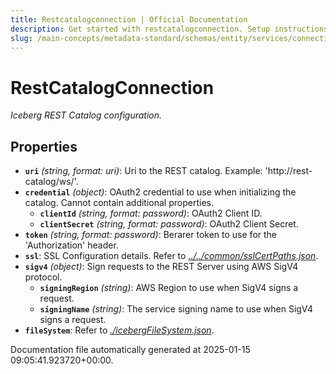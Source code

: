 ```yaml
---
title: Restcatalogconnection | Official Documentation
description: Get started with restcatalogconnection. Setup instructions, features, and configuration details inside.
slug: /main-concepts/metadata-standard/schemas/entity/services/connections/database/iceberg/restcatalogconnection
---
```


# RestCatalogConnection

*Iceberg REST Catalog configuration.*

## Properties

- **`uri`** *(string, format: uri)*: Uri to the REST catalog. Example: 'http://rest-catalog/ws/'.
- **`credential`** *(object)*: OAuth2 credential to use when initializing the catalog. Cannot contain additional properties.
  - **`clientId`** *(string, format: password)*: OAuth2 Client ID.
  - **`clientSecret`** *(string, format: password)*: OAuth2 Client Secret.
- **`token`** *(string, format: password)*: Berarer token to use for the 'Authorization' header.
- **`ssl`**: SSL Configuration details. Refer to *[../../common/sslCertPaths.json](#/../common/sslCertPaths.json)*.
- **`sigv4`** *(object)*: Sign requests to the REST Server using AWS SigV4 protocol.
  - **`signingRegion`** *(string)*: AWS Region to use when SigV4 signs a request.
  - **`signingName`** *(string)*: The service signing name to use when SigV4 signs a request.
- **`fileSystem`**: Refer to *[./icebergFileSystem.json](#icebergFileSystem.json)*.


Documentation file automatically generated at 2025-01-15 09:05:41.923720+00:00.
